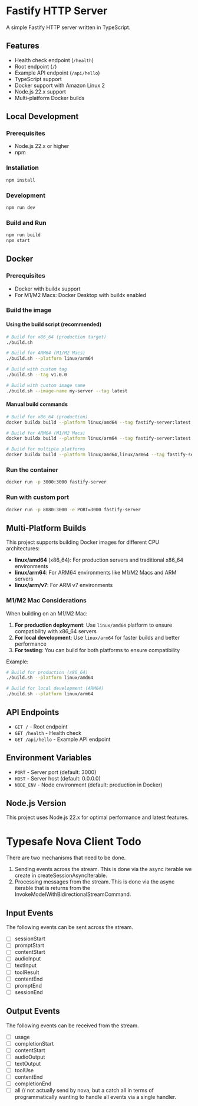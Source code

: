 # Fastify HTTP Server

A simple Fastify HTTP server written in TypeScript.

## Features

- Health check endpoint (`/health`)
- Root endpoint (`/`)
- Example API endpoint (`/api/hello`)
- TypeScript support
- Docker support with Amazon Linux 2
- Node.js 22.x support
- Multi-platform Docker builds

## Local Development

### Prerequisites

- Node.js 22.x or higher
- npm

### Installation

```bash
npm install
```

### Development

```bash
npm run dev
```

### Build and Run

```bash
npm run build
npm start
```

## Docker

### Prerequisites

- Docker with buildx support
- For M1/M2 Macs: Docker Desktop with buildx enabled

### Build the image

#### Using the build script (recommended)

```bash
# Build for x86_64 (production target)
./build.sh

# Build for ARM64 (M1/M2 Macs)
./build.sh --platform linux/arm64

# Build with custom tag
./build.sh --tag v1.0.0

# Build with custom image name
./build.sh --image-name my-server --tag latest
```

#### Manual build commands

```bash
# Build for x86_64 (production)
docker buildx build --platform linux/amd64 --tag fastify-server:latest --load .

# Build for ARM64 (M1/M2 Macs)
docker buildx build --platform linux/arm64 --tag fastify-server:latest --load .

# Build for multiple platforms
docker buildx build --platform linux/amd64,linux/arm64 --tag fastify-server:latest --load .
```

### Run the container

```bash
docker run -p 3000:3000 fastify-server
```

### Run with custom port

```bash
docker run -p 8080:3000 -e PORT=3000 fastify-server
```

## Multi-Platform Builds

This project supports building Docker images for different CPU architectures:

- **linux/amd64** (x86_64): For production servers and traditional x86_64 environments
- **linux/arm64**: For ARM64 environments like M1/M2 Macs and ARM servers
- **linux/arm/v7**: For ARM v7 environments

### M1/M2 Mac Considerations

When building on an M1/M2 Mac:

1. **For production deployment**: Use `linux/amd64` platform to ensure compatibility with x86_64 servers
2. **For local development**: Use `linux/arm64` for faster builds and better performance
3. **For testing**: You can build for both platforms to ensure compatibility

Example:

```bash
# Build for production (x86_64)
./build.sh --platform linux/amd64

# Build for local development (ARM64)
./build.sh --platform linux/arm64
```

## API Endpoints

- `GET /` - Root endpoint
- `GET /health` - Health check
- `GET /api/hello` - Example API endpoint

## Environment Variables

- `PORT` - Server port (default: 3000)
- `HOST` - Server host (default: 0.0.0.0)
- `NODE_ENV` - Node environment (default: production in Docker)

## Node.js Version

This project uses Node.js 22.x for optimal performance and latest features.

# Typesafe Nova Client Todo

There are two mechanisms that need to be done.

1. Sending events across the stream. This is done via the async iterable we create in createSessionAsyncIterable.
2. Processing messages from the stream. This is done via the async iterable that is returns from the InvokeModelWithBidirectionalStreamCommand.

## Input Events

The following events can be sent across the stream.

- [ ] sessionStart
- [ ] promptStart
- [ ] contentStart
- [ ] audioInput
- [ ] textInput
- [ ] toolResult
- [ ] contentEnd
- [ ] promptEnd
- [ ] sessionEnd

## Output Events

The following events can be received from the stream.

- [ ] usage
- [ ] completionStart
- [ ] contentStart
- [ ] audioOutput
- [ ] textOutput
- [ ] toolUse
- [ ] contentEnd
- [ ] completionEnd
- [ ] all // not actually send by nova, but a catch all in terms of programmatically wanting to handle all events via a single handler.
